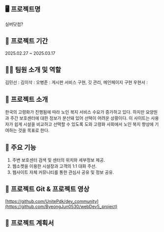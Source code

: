 ## :desktop_computer: 프로젝트명
실버닷컴?
## :calendar: 프로젝트 기간 
2025.02.27 ~ 2025.03.17
## :technologist: 팀원 소개 및 역할 
김민선 : 
김이삭 : 
오병준 : 게시판 서비스 구현, 깃 관리, 메인페이지 구현
우현서 : 
## :pushpin: 프로젝트 소개 
한국의 고령화가 진행됨에 따라 노인 복지 서비스 수요가 증가하고 있다. 
하지만 요양원과 주간 보호센터에 대한 정보가 분산돼 있어 선택이 어려운 상황이다. 
이 사이트는 사용자가 쉽게 시설을 비교하고 선택할 수 있도록 도와 고령화 사회에서 노인 복지 향상에 기여하는 것을 목표로 한다.
## :rocket: 주요 기능 
1. 주변 보호센터 검색 및 센터의 위치와 세부정보 제공.
2. 웹소켓을 이용한 시설장과 고객의 1:1 대화 주선.
3. 웹사이트 자체 커뮤니티를 통한 관심사 공유 및 정보 공유.
## :link: 프로젝트 Git & 프로젝트 영상 
[https://github.com/UnitePdk/dev_community](https://github.com/ByeongJun0530/webDev5_project)</br>
## :file_folder: 프로젝트 계획서 
